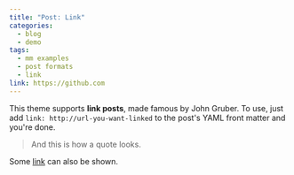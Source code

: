 ```yaml
---
title: "Post: Link"
categories:
  - blog
  - demo
tags:
  - mm examples
  - post formats
  - link
link: https://github.com
---
```


This theme supports **link posts**, made famous by John Gruber. To use, just add `link: http://url-you-want-linked` to the post's YAML front matter and you're done.

> And this is how a quote looks.

Some [link](#) can also be shown.